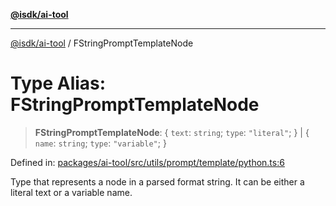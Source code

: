 [**@isdk/ai-tool**](../README.md)

***

[@isdk/ai-tool](../globals.md) / FStringPromptTemplateNode

# Type Alias: FStringPromptTemplateNode

> **FStringPromptTemplateNode**: \{ `text`: `string`; `type`: `"literal"`; \} \| \{ `name`: `string`; `type`: `"variable"`; \}

Defined in: [packages/ai-tool/src/utils/prompt/template/python.ts:6](https://github.com/isdk/ai-tool.js/blob/83a1524a1644365964efc043a7a7991d8fd46b49/src/utils/prompt/template/python.ts#L6)

Type that represents a node in a parsed format string. It can be either
a literal text or a variable name.
